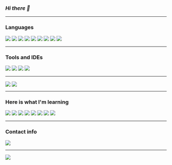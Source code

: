 <!DOCTYPE html>
<html>
    <head>
        <link rel="stylesheet" href="https://cdnjs.cloudflare.com/ajax/libs/font-awesome/4.7.0/css/font-awesome.min.css">
    </head>
    <body>
        <h3><b><i>Hi there 👋</i></b></h3>
        <hr>
        <h3><b>Languages</b></h3>
        <div class="row">
            <img src="https://img.shields.io/badge/C-informational?style=for-the-badge&logo=C&logoColor=white&color=101010">
            <img src="https://img.shields.io/badge/C++-informational?style=for-the-badge&logo=cplusplus&logoColor=white&color=044F88">
            <img src="https://img.shields.io/badge/CSharp-informational?style=for-the-badge&logo=csharp&logoColor=white&color=500050">
            <img src="https://img.shields.io/badge/Python-informational?style=for-the-badge&logo=python&logoColor=white&color=bd9d2b">
            <img src="https://img.shields.io/badge/Haskell-informational?style=for-the-badge&logo=haskell&logoColor=white&color=5d5086">
            <img src="https://img.shields.io/badge/Lisp-informational?style=for-the-badge&logo=lisp&logoColor=white&color=FFFFFF">
            <img src="https://img.shields.io/badge/Prolog-informational?style=for-the-badge&logo=prolog&logoColor=white&color=ee2023">
            <img src="https://img.shields.io/badge/HTML-informational?style=for-the-badge&logo=html5&logoColor=white&color=ec2023">
            <img src="https://img.shields.io/badge/Bash-informational?style=for-the-badge&logo=gnu-bash&logoColor=white&color=101010">
        </div>
        <hr>
        <h3><b>Tools and IDEs</b></h3>
        <div class="row">
            <img src="https://img.shields.io/badge/VSCode-informational?style=for-the-badge&logo=visualstudio&logoColor=white&color=00a4ef">
            <img src="https://img.shields.io/badge/VisualStudio-informational?style=for-the-badge&logo=visualstudio&logoColor=white&color=00a4ef">
            <img src="https://img.shields.io/badge/Unity-informational?style=for-the-badge&logo=unity&logoColor=white&color=323330">
            <img src="https://img.shields.io/badge/Git-informational?style=for-the-badge&logo=Git&logoColor=white&color=FF2C00">
        </div>
        <hr>
        <div class="row">
            <img align="center" src="https://github-readme-stats.vercel.app/api/?username=ErFer7&theme=tokyonight&show_icons=true&count_private=true&include_all_commits=true"/>
            <img align="center" src="https://github-readme-stats.vercel.app/api/top-langs/?username=ErFer7&theme=tokyonight&layout=compact&langs_count=10"/>
        </div>
        <hr>
        <h3><b>Here is what I'm learning</b></h3>
        <div class="row">
            <img src="https://img.shields.io/badge/Docker-informational?style=for-the-badge&logo=Docker&logoColor=white&color=044F88">
            <img src="https://img.shields.io/badge/Flutter-informational?style=for-the-badge&logo=flutter&logoColor=white&color=4285F4">
            <img src="https://img.shields.io/badge/Java-informational?style=for-the-badge&logo=java&logoColor=white&color=ec2023">
            <img src="https://img.shields.io/badge/Dart-informational?style=for-the-badge&logo=dart&logoColor=white&color=4285F4">
            <img src="https://img.shields.io/badge/Unreal-informational?style=for-the-badge&logo=unrealengine&logoColor=white&color=101010">
            <img src="https://img.shields.io/badge/PostgreSQL-informational?style=for-the-badge&logo=postgresql&logoColor=white&color=31648C">
            <img src="https://img.shields.io/badge/Rust-informational?style=for-the-badge&logo=rust&logoColor=white&color=ec2023">
            <img src="https://img.shields.io/badge/Javascript-informational?style=for-the-badge&logo=javascript&logoColor=white&color=f7df1e">
        </div>
        <hr>
        <h3><b>Contact info</b></h3>
        <div>
            <a href = "mailto:ericfernandes7@gmail.com">
                <img src="https://img.shields.io/badge/-Gmail-%23333?style=for-the-badge&logo=gmail&logoColor=white" target="_blank">
            </a>
            <!--
            <a href="https://www.linkedin.com/in/eric-fernandes7/" target="_blank"><img src="https://img.shields.io/badge/-LinkedIn-%230077B5?style=for-the-badge&logo=linkedin&logoColor=white" target="_blank"></a>
            -->
        </div>
        <hr>
        <a href = "https://visitcount.itsvg.in">
            <img src="https://visitcount.itsvg.in/api?id=erfer7&icon=0&color=12" target="_blank">
        </a>
    </body>
</html>

